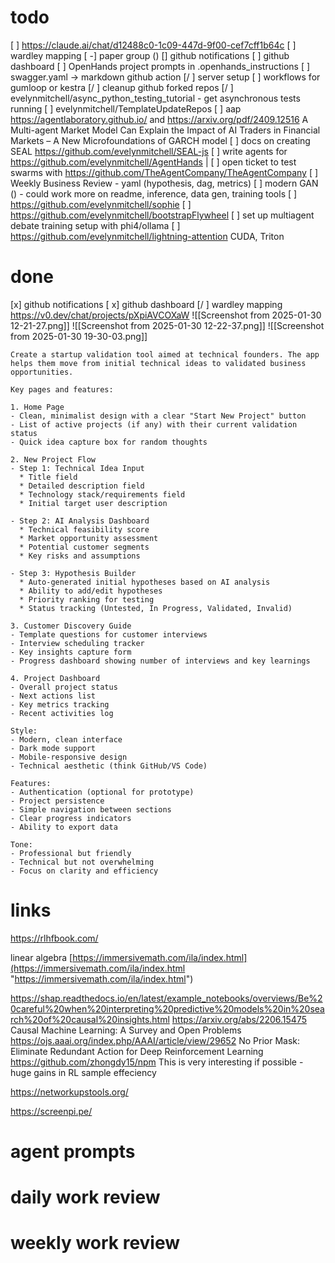 # todo
[ ] https://claude.ai/chat/d12488c0-1c09-447d-9f00-cef7cff1b64c
[ ] wardley mapping
[ -] paper group ()
[] github notifications
[ ] github dashboard
[ ] OpenHands project prompts in .openhands_instructions
[ ] swagger.yaml -> markdown github action
[/ ] server setup
[ ] workflows for gumloop or kestra
[/ ] cleanup github forked repos
[/ ] evelynmitchell/async_python_testing_tutorial - get asynchronous tests running
[ ] evelynmitchell/TemplateUpdateRepos
[ ] aap https://agentlaboratory.github.io/ and https://arxiv.org/pdf/2409.12516 A Multi-agent Market Model Can Explain the Impact of AI Traders in Financial Markets – A New Microfoundations of GARCH model
[ ] docs on creating SEAL https://github.com/evelynmitchell/SEAL-js
[ ] write agents for https://github.com/evelynmitchell/AgentHands |
[ ] open ticket to test swarms with https://github.com/TheAgentCompany/TheAgentCompany
[ ] Weekly Business Review - yaml (hypothesis, dag, metrics)
[ ] modern GAN () - could work more on readme, inference, data gen, training tools
[ ] https://github.com/evelynmitchell/sophie
[ ] https://github.com/evelynmitchell/bootstrapFlywheel
[ ] set up multiagent debate training setup with phi4/ollama
[ ] https://github.com/evelynmitchell/lightning-attention CUDA, Triton

# done
[x] github notifications
[ x] github dashboard
[/ ] wardley mapping https://v0.dev/chat/projects/pXpiAVCOXaW
![[Screenshot from 2025-01-30 12-21-27.png]]
![[Screenshot from 2025-01-30 12-22-37.png]]
![[Screenshot from 2025-01-30 19-30-03.png]]
```
Create a startup validation tool aimed at technical founders. The app helps them move from initial technical ideas to validated business opportunities.

Key pages and features:

1. Home Page
- Clean, minimalist design with a clear "Start New Project" button
- List of active projects (if any) with their current validation status
- Quick idea capture box for random thoughts

2. New Project Flow
- Step 1: Technical Idea Input
  * Title field
  * Detailed description field
  * Technology stack/requirements field
  * Initial target user description
  
- Step 2: AI Analysis Dashboard
  * Technical feasibility score
  * Market opportunity assessment
  * Potential customer segments
  * Key risks and assumptions
  
- Step 3: Hypothesis Builder
  * Auto-generated initial hypotheses based on AI analysis
  * Ability to add/edit hypotheses
  * Priority ranking for testing
  * Status tracking (Untested, In Progress, Validated, Invalid)

3. Customer Discovery Guide
- Template questions for customer interviews
- Interview scheduling tracker
- Key insights capture form
- Progress dashboard showing number of interviews and key learnings

4. Project Dashboard
- Overall project status
- Next actions list
- Key metrics tracking
- Recent activities log

Style:
- Modern, clean interface
- Dark mode support
- Mobile-responsive design
- Technical aesthetic (think GitHub/VS Code)

Features:
- Authentication (optional for prototype)
- Project persistence
- Simple navigation between sections
- Clear progress indicators
- Ability to export data

Tone:
- Professional but friendly
- Technical but not overwhelming
- Focus on clarity and efficiency
```
# links
https://rlhfbook.com/

linear algebra [https://immersivemath.com/ila/index.html](https://immersivemath.com/ila/index.html "https://immersivemath.com/ila/index.html")

https://shap.readthedocs.io/en/latest/example_notebooks/overviews/Be%20careful%20when%20interpreting%20predictive%20models%20in%20search%20of%20causal%20insights.html
https://arxiv.org/abs/2206.15475 Causal Machine Learning: A Survey and Open Problems
https://ojs.aaai.org/index.php/AAAI/article/view/29652 No Prior Mask: Eliminate Redundant Action for Deep Reinforcement Learning https://github.com/zhongdy15/npm This is very interesting if possible - huge gains in RL sample effeciency

https://networkupstools.org/

https://screenpi.pe/
# agent prompts


# daily work review

# weekly work review